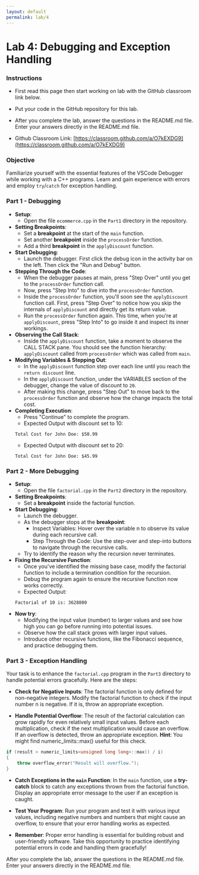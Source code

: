 ```yaml
---
layout: default
permalink: lab/4
---
```


# Lab 4: Debugging and Exception Handling

### Instructions
* First read this page then start working on lab with the GitHub classroom link below.

* Put your code in the GitHub repository for this lab.

* After you complete the lab, answer the questions in the README.md file. Enter your answers directly in the README.md file.

* Github Classroom Link: [https://classroom.github.com/a/O7kEXDG9](https://classroom.github.com/a/O7kEXDG9)


### Objective
Familiarize yourself with the essential features of the VSCode Debugger while working with a C++ programs. Learn and gain experience with errors and employ `try`/`catch` for exception handling.

### Part 1 - Debugging 
* __Setup__:
    - Open the file `ecommerce.cpp` in the `Part1` directory in the repository.
* __Setting Breakpoints__:
    - Set a __breakpoint__ at the start of the `main` function.
    - Set another __breakpoint__ inside the `processOrder` function.
    - Add a third __breakpoint__ in the `applyDiscount` function.
* __Start Debugging__: 
    - Launch the debugger. First click the debug icon in the activity bar on the left. Then click the "Run and Debug" button. 
* __Stepping Through the Code__:
    - When the debugger pauses at main, press "Step Over" until you get to the `processOrder` function call.
    - Now, press "Step Into" to dive into the `processOrder` function.
    - Inside the `processOrder` function, you'll soon see the `applyDiscount` function call. First, press "Step Over" to notice how you skip the internals of `applyDiscount` and directly get its return value.
    - Run the `processOrder` function again. This time, when you're at `applyDiscount`, press "Step Into" to go inside it and inspect its inner workings.
* __Observing the Call Stack__:
    - Inside the `applyDiscount` function, take a moment to observe the CALL STACK pane. You should see the function hierarchy: `applyDiscount` called from `processOrder` which was called from `main`.
* __Modifying Variables & Stepping Out__:
    - In the `applyDiscount` function step over each line until you reach the `return discount` line.
    - In the `applyDiscount` function, under the VARIABLES section of the debugger, change the value of discount to `20`.
    - After making this change, press "Step Out" to move back to the `processOrder` function and observe how the change impacts the total cost.
* __Completing Execution__:
    - Press "Continue" to complete the program.
    - Expected Output with discount set to 10:
    ```
    Total Cost for John Doe: $50.99
    ```
    - Expected Output with discount set to 20:
    ```
    Total Cost for John Doe: $45.99
    ```

### Part 2 - More Debugging

* __Setup__:
    - Open the file `factorial.cpp` in the `Part2` directory in the repository.
* __Setting Breakpoints__: 
    - Set a __breakpoint__ inside the factorial function.
* __Start Debugging__: 
    - Launch the debugger.
    - As the debugger stops at the __breakpoint__:
        * Inspect Variables: Hover over the variable n to observe its value during each recursive call.
        * Step Through the Code: Use the step-over and step-into buttons to navigate through the recursive calls.
    - Try to identify the reason why the recursion never terminates.
* __Fixing the Recursive Function__:
    - Once you've identified the missing base case, modify the factorial function to include a termination condition for the recursion.
    - Debug the program again to ensure the recursive function now works correctly.
    - Expected Output:
    ```
    Factorial of 10 is: 3628800
    ```
* __Now try__: 
    - Modifying the input value (number) to larger values and see how high you can go before running into potential issues. 
    - Observe how the call stack grows with larger input values.
    - Introduce other recursive functions, like the Fibonacci sequence, and practice debugging them.

 
### Part 3 - Exception Handling 

Your task is to enhance the `factorial.cpp` program in the `Part3` directory to handle potential errors gracefully. Here are the steps:

* __Check for Negative Inputs__: The factorial function is only defined for non-negative integers. Modify the factorial function to check if the input number n is negative. If it is, throw an appropriate exception.

* __Handle Potential Overflow__: The result of the factorial calculation can grow rapidly for even relatively small input values. Before each multiplication, check if the next multiplication would cause an overflow. If an overflow is detected, throw an appropriate exception. __Hint__: You might find numeric_limits<unsigned long long>::max() useful for this check.

```c++
if (result > numeric_limits<unsigned long long>::max() / i) 
{
    throw overflow_error("Result will overflow.");
}
```

* __Catch Exceptions in the `main` Function__: In the `main` function, use a __try-catch__ block to catch any exceptions thrown from the factorial function. Display an appropriate error message to the user if an exception is caught.

* __Test Your Program__: Run your program and test it with various input values, including negative numbers and numbers that might cause an overflow, to ensure that your error handling works as expected.

* __Remember__: Proper error handling is essential for building robust and user-friendly software. Take this opportunity to practice identifying potential errors in code and handling them gracefully!


<div class="requirement">
After you complete the lab, answer the questions in the README.md file. Enter your answers directly in the README.md file.
</div>



